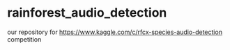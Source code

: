 # rainforest_audio_detection
our repository for https://www.kaggle.com/c/rfcx-species-audio-detection competition
